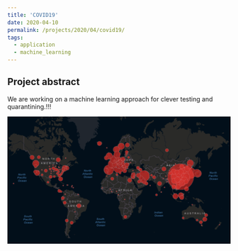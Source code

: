 ```yaml
---
title: 'COVID19'
date: 2020-04-10
permalink: /projects/2020/04/covid19/
tags:
  - application
  - machine_learning
---
```




## Project abstract
We are working on a machine learning approach for clever testing and quarantining.!!!

<img src="/images/covid19.png">